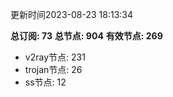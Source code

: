 更新时间2023-08-23 18:13:34

**总订阅: 73**
**总节点: 904**
**有效节点: 269**
- v2ray节点: 231
- trojan节点: 26
- ss节点: 12
